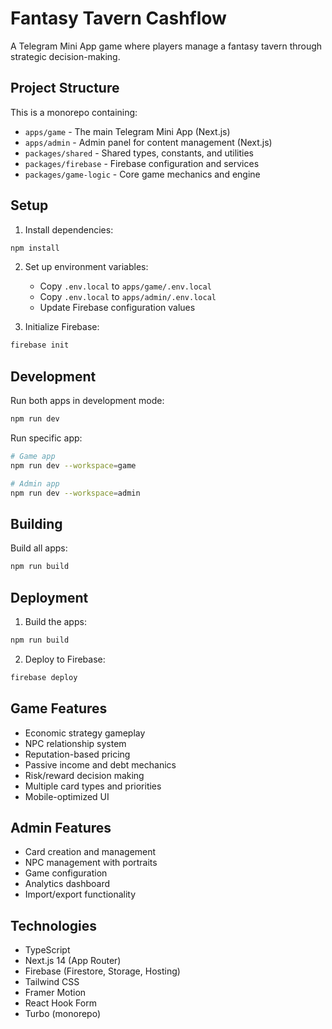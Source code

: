 # Fantasy Tavern Cashflow

A Telegram Mini App game where players manage a fantasy tavern through strategic decision-making.

## Project Structure

This is a monorepo containing:
- `apps/game` - The main Telegram Mini App (Next.js)
- `apps/admin` - Admin panel for content management (Next.js)
- `packages/shared` - Shared types, constants, and utilities
- `packages/firebase` - Firebase configuration and services
- `packages/game-logic` - Core game mechanics and engine

## Setup

1. Install dependencies:
```bash
npm install
```

2. Set up environment variables:
   - Copy `.env.local` to `apps/game/.env.local`
   - Copy `.env.local` to `apps/admin/.env.local`
   - Update Firebase configuration values

3. Initialize Firebase:
```bash
firebase init
```

## Development

Run both apps in development mode:
```bash
npm run dev
```

Run specific app:
```bash
# Game app
npm run dev --workspace=game

# Admin app  
npm run dev --workspace=admin
```

## Building

Build all apps:
```bash
npm run build
```

## Deployment

1. Build the apps:
```bash
npm run build
```

2. Deploy to Firebase:
```bash
firebase deploy
```

## Game Features

- Economic strategy gameplay
- NPC relationship system
- Reputation-based pricing
- Passive income and debt mechanics
- Risk/reward decision making
- Multiple card types and priorities
- Mobile-optimized UI

## Admin Features

- Card creation and management
- NPC management with portraits
- Game configuration
- Analytics dashboard
- Import/export functionality

## Technologies

- TypeScript
- Next.js 14 (App Router)
- Firebase (Firestore, Storage, Hosting)
- Tailwind CSS
- Framer Motion
- React Hook Form
- Turbo (monorepo)